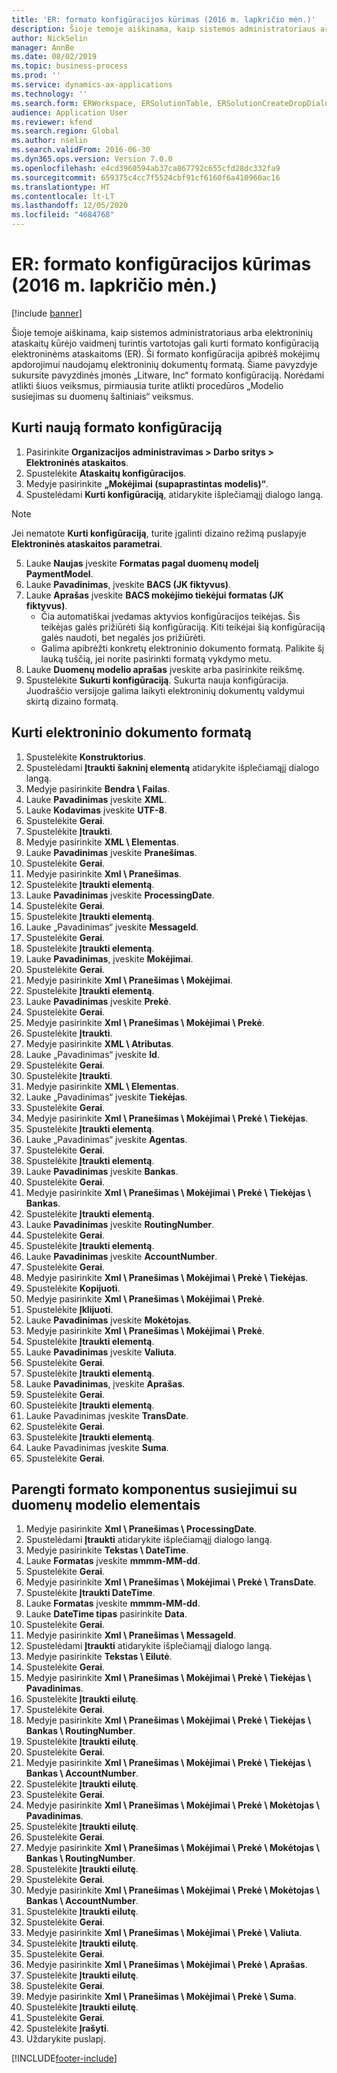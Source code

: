 ```yaml
---
title: 'ER: formato konfigūracijos kūrimas (2016 m. lapkričio mėn.)'
description: Šioje temoje aiškinama, kaip sistemos administratoriaus arba elektroninių ataskaitų kūrėjo vaidmenį turintis vartotojas gali kurti formato konfigūraciją elektroninėms ataskaitoms (ER).
author: NickSelin
manager: AnnBe
ms.date: 08/02/2019
ms.topic: business-process
ms.prod: ''
ms.service: dynamics-ax-applications
ms.technology: ''
ms.search.form: ERWorkspace, ERSolutionTable, ERSolutionCreateDropDialog, EROperationDesigner, ERComponentTypeDropDialog
audience: Application User
ms.reviewer: kfend
ms.search.region: Global
ms.author: nselin
ms.search.validFrom: 2016-06-30
ms.dyn365.ops.version: Version 7.0.0
ms.openlocfilehash: e4cd3960594ab37ca867792c655cfd28dc332fa9
ms.sourcegitcommit: 659375c4cc7f5524cbf91cf6160f6a410960ac16
ms.translationtype: HT
ms.contentlocale: lt-LT
ms.lasthandoff: 12/05/2020
ms.locfileid: "4684768"
---
```

# <a name="er-create-a-format-configuration-november-2016"></a>ER: formato konfigūracijos kūrimas (2016 m. lapkričio mėn.)

[!include [banner](../../includes/banner.md)]

Šioje temoje aiškinama, kaip sistemos administratoriaus arba elektroninių ataskaitų kūrėjo vaidmenį turintis vartotojas gali kurti formato konfigūraciją elektroninėms ataskaitoms (ER). Ši formato konfigūracija apibrėš mokėjimų apdorojimui naudojamų elektroninių dokumentų formatą. Šiame pavyzdyje sukursite pavyzdinės įmonės „Litware, Inc“ formato konfigūraciją. Norėdami atlikti šiuos veiksmus, pirmiausia turite atlikti procedūros „Modelio susiejimas su duomenų šaltiniais“ veiksmus.


## <a name="create-a-new-format-configuration"></a>Kurti naują formato konfigūraciją
1. Pasirinkite **Organizacijos administravimas > Darbo sritys > Elektroninės ataskaitos**.
2. Spustelėkite **Ataskaitų konfigūracijos**.
3. Medyje pasirinkite **„Mokėjimai (supaprastintas modelis)“**.
4. Spustelėdami **Kurti konfigūraciją**, atidarykite išplečiamąjį dialogo langą.

 > [!NOTE]
 > Jei nematote **Kurti konfigūraciją**, turite įgalinti dizaino režimą puslapyje **Elektroninės ataskaitos parametrai**. 
 
5. Lauke **Naujas** įveskite **Formatas pagal duomenų modelį PaymentModel**.
6. Lauke **Pavadinimas**, įveskite **BACS (JK fiktyvus)**.
7. Lauke **Aprašas** įveskite **BACS mokėjimo tiekėjui formatas (JK fiktyvus)**.
    * Čia automatiškai įvedamas aktyvios konfigūracijos teikėjas. Šis teikėjas galės prižiūrėti šią konfigūraciją. Kiti teikėjai šią konfigūraciją galės naudoti, bet negalės jos prižiūrėti.  
    * Galima apibrėžti konkretų elektroninio dokumento formatą. Palikite šį lauką tuščią, jei norite pasirinkti formatą vykdymo metu.  
8. Lauke **Duomenų modelio aprašas** įveskite arba pasirinkite reikšmę.
9. Spustelėkite **Sukurti konfigūraciją**. Sukurta nauja konfigūracija. Juodraščio versijoje galima laikyti elektroninių dokumentų valdymui skirtą dizaino formatą.  

## <a name="design-the-format-of-an-electronic-document"></a>Kurti elektroninio dokumento formatą
1. Spustelėkite **Konstruktorius**.
2. Spustelėdami **Įtraukti šakninį elementą** atidarykite išplečiamąjį dialogo langą.
3. Medyje pasirinkite **Bendra \ Failas**.
4. Lauke **Pavadinimas** įveskite **XML**.
5. Lauke **Kodavimas** įveskite **UTF-8**.
6. Spustelėkite **Gerai**.
7. Spustelėkite **Įtraukti**.
8. Medyje pasirinkite **XML \ Elementas**.
9. Lauke **Pavadinimas** įveskite **Pranešimas**.
10. Spustelėkite **Gerai**.
11. Medyje pasirinkite **Xml \ Pranešimas**.
12. Spustelėkite **Įtraukti elementą**.
13. Lauke **Pavadinimas** įveskite **ProcessingDate**.
14. Spustelėkite **Gerai**.
15. Spustelėkite **Įtraukti elementą**.
16. Lauke „Pavadinimas“ įveskite **MessageId**.
17. Spustelėkite **Gerai**.
18. Spustelėkite **Įtraukti elementą**.
19. Lauke **Pavadinimas**, įveskite **Mokėjimai**.
20. Spustelėkite **Gerai**.
21. Medyje pasirinkite **Xml \ Pranešimas \ Mokėjimai**.
22. Spustelėkite **Įtraukti elementą**.
23. Lauke **Pavadinimas** įveskite **Prekė**.
24. Spustelėkite **Gerai**.
25. Medyje pasirinkite **Xml \ Pranešimas \ Mokėjimai \ Prekė**.
26. Spustelėkite **Įtraukti**.
27. Medyje pasirinkite **XML \ Atributas**.
28. Lauke „Pavadinimas“ įveskite **Id**.
29. Spustelėkite **Gerai**.
30. Spustelėkite **Įtraukti**.
31. Medyje pasirinkite **XML \ Elementas**.
32. Lauke „Pavadinimas“ įveskite **Tiekėjas**.
33. Spustelėkite **Gerai**.
34. Medyje pasirinkite **Xml \ Pranešimas \ Mokėjimai \ Prekė \ Tiekėjas**.
35. Spustelėkite **Įtraukti elementą**.
36. Lauke „Pavadinimas“ įveskite **Agentas**.
37. Spustelėkite **Gerai**.
38. Spustelėkite **Įtraukti elementą**.
39. Lauke **Pavadinimas** įveskite **Bankas**.
40. Spustelėkite **Gerai**.
41. Medyje pasirinkite **Xml \ Pranešimas \ Mokėjimai \ Prekė \ Tiekėjas \ Bankas**.
42. Spustelėkite **Įtraukti elementą**.
43. Lauke **Pavadinimas** įveskite **RoutingNumber**.
44. Spustelėkite **Gerai**.
45. Spustelėkite **Įtraukti elementą**.
46. Lauke **Pavadinimas** įveskite **AccountNumber**.
47. Spustelėkite **Gerai**.
48. Medyje pasirinkite **Xml \ Pranešimas \ Mokėjimai \ Prekė \ Tiekėjas**.
49. Spustelėkite **Kopijuoti**.
50. Medyje pasirinkite **Xml \ Pranešimas \ Mokėjimai \ Prekė**.
51. Spustelėkite **Įklijuoti**.
52. Lauke **Pavadinimas** įveskite **Mokėtojas**.
53. Medyje pasirinkite **Xml \ Pranešimas \ Mokėjimai \ Prekė**.
54. Spustelėkite **Įtraukti elementą**.
55. Lauke **Pavadinimas** įveskite **Valiuta**.
56. Spustelėkite **Gerai**.
57. Spustelėkite **Įtraukti elementą**.
58. Lauke **Pavadinimas**, įveskite **Aprašas**.
59. Spustelėkite **Gerai**.
60. Spustelėkite **Įtraukti elementą**.
61. Lauke Pavadinimas įveskite **TransDate**.
62. Spustelėkite **Gerai**.
63. Spustelėkite **Įtraukti elementą**.
64. Lauke Pavadinimas įveskite **Suma**.
65. Spustelėkite **Gerai**.

## <a name="prepare-format-components-for-mapping-to-data-model-elements"></a>Parengti formato komponentus susiejimui su duomenų modelio elementais
1. Medyje pasirinkite **Xml \ Pranešimas \ ProcessingDate**.
2. Spustelėdami **Įtraukti** atidarykite išplečiamąjį dialogo langą.
3. Medyje pasirinkite **Tekstas \ DateTime**.
4. Lauke **Formatas** įveskite **mmmm-MM-dd**.
5. Spustelėkite **Gerai**.
6. Medyje pasirinkite **Xml \ Pranešimas \ Mokėjimai \ Prekė \ TransDate**.
7. Spustelėkite **Įtraukti DateTime**.
8. Lauke **Formatas** įveskite **mmmm-MM-dd**.
9. Lauke **DateTime tipas** pasirinkite **Data**.
10. Spustelėkite **Gerai**.
11. Medyje pasirinkite **Xml \ Pranešimas \ MessageId**.
12. Spustelėdami **Įtraukti** atidarykite išplečiamąjį dialogo langą.
13. Medyje pasirinkite **Tekstas \ Eilutė**.
14. Spustelėkite **Gerai**.
15. Medyje pasirinkite **Xml \ Pranešimas \ Mokėjimai \ Prekė \ Tiekėjas \ Pavadinimas**.
16. Spustelėkite **Įtraukti eilutę**.
17. Spustelėkite **Gerai**.
18. Medyje pasirinkite **Xml \ Pranešimas \ Mokėjimai \ Prekė \ Tiekėjas \ Bankas \ RoutingNumber**.
19. Spustelėkite **Įtraukti eilutę**.
20. Spustelėkite **Gerai**.
21. Medyje pasirinkite **Xml \ Pranešimas \ Mokėjimai \ Prekė \ Tiekėjas \ Bankas \ AccountNumber**.
22. Spustelėkite **Įtraukti eilutę**.
23. Spustelėkite **Gerai**.
24. Medyje pasirinkite **Xml \ Pranešimas \ Mokėjimai \ Prekė \ Mokėtojas \ Pavadinimas**.
25. Spustelėkite **Įtraukti eilutę**.
26. Spustelėkite **Gerai**.
27. Medyje pasirinkite **Xml \ Pranešimas \ Mokėjimai \ Prekė \ Mokėtojas \ Bankas \ RoutingNumber**.
28. Spustelėkite **Įtraukti eilutę**.
29. Spustelėkite **Gerai**.
30. Medyje pasirinkite **Xml \ Pranešimas \ Mokėjimai \ Prekė \ Mokėtojas \ Bankas \ AccountNumber**.
31. Spustelėkite **Įtraukti eilutę**.
32. Spustelėkite **Gerai**.
33. Medyje pasirinkite **Xml \ Pranešimas \ Mokėjimai \ Prekė \ Valiuta**.
34. Spustelėkite **Įtraukti eilutę**.
35. Spustelėkite **Gerai**.
36. Medyje pasirinkite **Xml \ Pranešimas \ Mokėjimai \ Prekė \ Aprašas**.
37. Spustelėkite **Įtraukti eilutę**.
38. Spustelėkite **Gerai**.
39. Medyje pasirinkite **Xml \ Pranešimas \ Mokėjimai \ Prekė \ Suma**.
40. Spustelėkite **Įtraukti eilutę**.
41. Spustelėkite **Gerai**.
42. Spustelėkite **Įrašyti**.
43. Uždarykite puslapį.



[!INCLUDE[footer-include](../../../../includes/footer-banner.md)]